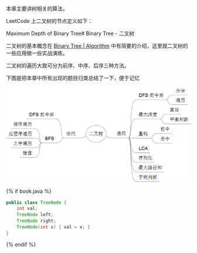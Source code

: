 本章主要讲树相关的算法。

LeetCode 上二叉树的节点定义如下：

Maximum Depth of Binary Tree# Binary Tree - 二叉树

二叉树的基本概念在 [Binary Tree | Algorithm](http://algorithm.yuanbin.me/zh-hans/basics_data_structure/binary_tree.html) 中有简要的介绍，这里就二叉树的一些应用做一些实战演练。

二叉树的遍历大致可分为前序、中序、后序三种方法。


下图是把本章中所有出现的题目归类总结了一下，便于记忆

![二叉树](../images/binary_tree_summary.png)

{% if book.java %}
```java
public class TreeNode {
    int val;
    TreeNode left;
    TreeNode right;
    TreeNode(int x) { val = x; }
}
```
{% endif %}
